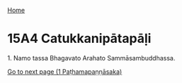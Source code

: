 
[Home](/)

# 15A4 Catukkanipātapāḷi

1\. Namo tassa Bhagavato Arahato Sammāsambuddhassa.


[Go to next page (1 Paṭhamapaṇṇāsaka)](1.md)


